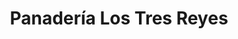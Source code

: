---
title: "Panadería Los Tres Reyes"
url: /valladolid/panaderia-los-tres-reyes/
shop: panadería
---